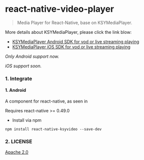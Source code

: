 # react-native-video-player
> Media Player for React-Native, base on KSYMediaPlayer.

More details about KSYMediaPlayer, please click the link blow:

* [KSYMediaPlayer Android SDK for vod or live streaming playing][player_android]
* [KSYMediaPlayer iOS SDK for vod or live streaming playing][player_ios]

*Only Android support now.*

*iOS support soon.*


### 1. Integrate

#### 1. Android
A <KSYVideo> component for react-native, as seen in

Requires react-native >= 0.49.0

* Install via npm

```
npm install react-native-ksyvideo --save-dev
```


### 2. LICENSE
[Apache 2.0](LICENSE)

[player_android]:https://github.com/ksvc/KSYMediaPlayer_Android
[player_ios]:https://github.com/ksvc/KSYMediaPlayer_iOS
